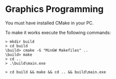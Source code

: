 # Graphics Programming

You must have installed CMake in your PC.

To make it works execute the following commands:

``` shell
> mkdir build
> cd build
\build> cmake -G "MinGW Makefiles" ..
\build> make
> cd ..
> .\build\main.exe

> cd build && make && cd .. && build\main.exe
```
